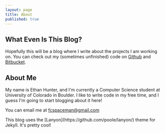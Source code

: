 ```yaml
---
layout: page
title: About
published: true
---
```


## What Even Is This Blog?
Hopefully this will be a blog where I write about the projects I am working on. You can check out my (sometimes unfinished) code on [Github](https://github.com/Spaceman1701) and [Bitbucket](https://bitbucket.org/Spaceman42/).

## About Me
My name is Ethan Hunter, and I'm currently a Computer Science student at University of Colorado in Boulder. I like to write code in my free time, and I guess I'm going to start blogging about it here!

You can email me at fcspaceman@gmail.com

<p class="message">
  This blog uses the [Lanyon](https://github.com/poole/lanyon/) theme for Jekyll. It's pretty cool!
</p>
